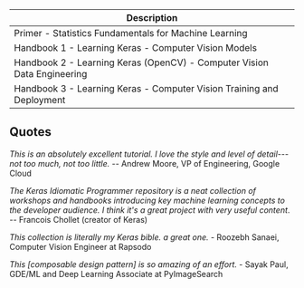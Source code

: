 | Description   |
| ------------- |
| Primer - Statistics Fundamentals for Machine Learning |
| Handbook 1 - Learning Keras - Computer Vision Models |
| Handbook 2 - Learning Keras (OpenCV) - Computer Vision Data Engineering |
| Handbook 3 - Learning Keras - Computer Vision Training and Deployment |

## Quotes

*This is an absolutely excellent tutorial. I love the style and level of detail---not too much, not too little.* -- Andrew Moore, VP of Engineering, Google Cloud

*The Keras Idiomatic Programmer repository is a neat collection of workshops and handbooks introducing key machine learning concepts to the developer audience. I think it's a great project with very useful content*. -- Francois Chollet (creator of Keras)

*This collection is literally my Keras bible. a great one.* - Roozebh Sanaei, Computer Vision Engineer at Rapsodo

*This [composable design pattern] is so amazing of an effort.* -  Sayak Paul, GDE/ML and Deep Learning Associate at PyImageSearch
